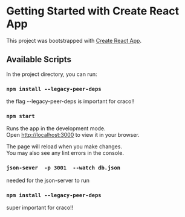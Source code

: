 # Getting Started with Create React App

This project was bootstrapped with [Create React App](https://github.com/facebook/create-react-app).

## Available Scripts


In the project directory, you can run:

### `npm install --legacy-peer-deps`

the flag --legacy-peer-deps is important for craco!!

### `npm start`

Runs the app in the development mode.\
Open [http://localhost:3000](http://localhost:3000) to view it in your browser.

The page will reload when you make changes.\
You may also see any lint errors in the console.

### `json-sever  -p 3001  --watch db.json`

needed for the json-server to run 

### `npm install --legacy-peer-deps`

super important for craco!!